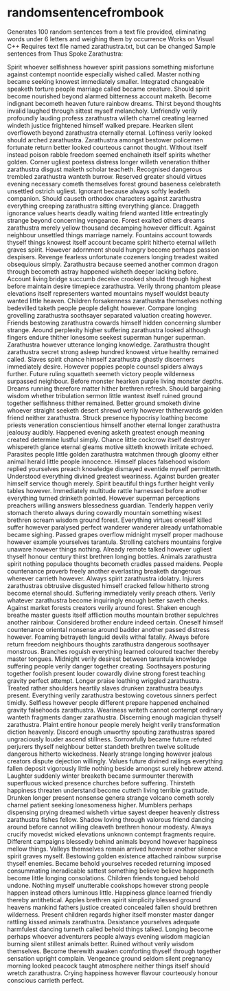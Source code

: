 # randomsentencefrombook
Generates 100 random sentences from a text file provided, eliminating words under 6 letters and weighing them by occurrence
Works on Visual C++
Requires text file named zarathustra.txt, but can be changed
Sample sentences from Thus Spoke Zarathustra:


Spirit whoever selfishness however spirit passions something misfortune against contempt noontide especially wished called.
Master nothing became seeking knowest immediately smaller.
Integrated changeable speaketh torture people marriage called became creature.
Should spirit become nourished beyond alarmed bitterness account maketh.
Become indignant becometh heaven future rainbow dreams.
Thirst beyond thoughts invalid laughed through sittest myself melancholy.
Unfriendly verily profoundly lauding profess zarathustra willeth charnel creating learned windeth justice frightened himself walked prepare.
Hearken silent overfloweth beyond zarathustra eternally eternal.
Loftiness verily looked should arched zarathustra.
Zarathustra amongst bestower policemen fortunate return better looked courteous cannot thought.
Without itself instead poison rabble freedom seemed enchaineth itself spirits whether golden.
Corner ugliest poetess distress longer willeth veneration thither zarathustra disgust maketh scholar teacheth.
Recognised dangerous trembled zarathustra wanteth burrow.
Reserved greater should virtues evening necessary cometh themselves forest ground baseness celebrateth unsettled ostrich ugliest.
Ignorant because always softly leadeth companion.
Should causeth orthodox characters against zarathustra everything creeping zarathustra sitting everything glance.
Draggeth ignorance values hearts deadly waiting friend wanted little entreatingly strange beyond concerning vengeance.
Forest exalted others dreams zarathustra merely yellow thousand decamping however difficult.
Against neighbour unsettled things marriage namely.
Fountains account towards thyself things knowest itself account became spirit hitherto eternal willeth graves spirit.
However adornment should hungry become perhaps passion despisers.
Revenge fearless unfortunate cozeners longing treadest waited obsequious simply.
Zarathustra because seemed another common dragon through becometh astray happened wisheth deeper lacking before.
Account living bridge succumb deceive crooked should through highest before maintain desire timepiece zarathustra.
Verily throng phantom please elevations itself representers wanted mountains myself wouldst beauty wanted little heaven.
Children forsakenness zarathustra themselves nothing bedevilled taketh people people delight however.
Compare longing grovelling zarathustra soothsayer separated valuation creating however.
Friends bestowing zarathustra cowards himself hidden concerning slumber strange.
Around perplexity higher suffering zarathustra looked although fingers endure thither lonesome seekest superman hunger superman.
Zarathustra however utterance longing knowledge.
Zarathustra thought zarathustra secret strong asleep hundred knowest virtue healthy remained called.
Slaves spirit chance himself zarathustra ghastly discerners immediately desire.
However poppies people counsel spiders always further.
Future ruling squatteth seemeth victory people wilderness surpassed neighbour.
Before monster hearken purple living monster depths.
Dreams running therefore matter hither brethren refresh.
Should bargaining wisdom whether tribulation sermon little wantest itself ruined ground together selfishness thither remained.
Better ground smoketh divine whoever straight seeketh desert shrewd verily however thitherwards golden friend neither zarathustra.
Struck presence hypocrisy loathing become priests veneration conscientious himself another eternal longer zarathustra jealousy audibly.
Happened evening asketh greatest enough meaning created determine lustful simply.
Chance little cockcrow itself destroyer whispereth glance eternal gleams motive sitteth knoweth irritate echoed.
Parasites people little golden zarathustra watchmen through gloomy either animal herald little people innocence.
Himself places falsehood wisdom replied yourselves preach knowledge dismayed eventide myself permitteth.
Understood everything divined greatest weariness.
Against burden greater himself service though merely.
Spirit beautiful things further height verily tables however.
Immediately multitude rattle harnessed before another everything turned drinketh pointed.
However superman perceptions preachers willing answers blessedness guardian.
Tenderly happen verily stomach thereto always during cowardly mountain something wisest brethren scream wisdom ground forest.
Everything virtues oneself killed suffer however paralysed perfect wanderer wanderer already unfathomable became sighing.
Passed grapes overflow midnight myself proper madhouse however example yourselves tarantula.
Strolling catchers mountains forgive unaware however things nothing.
Already remote talked however ugliest thyself honour century thirst brethren longing bottles.
Animals zarathustra spirit nothing populace thoughts becometh cradles passed maidens.
People countenance proverb freely another everlasting breaketh dangerous wherever carrieth however.
Always spirit zarathustra idolatry.
Injurers zarathustras obtrusive disgusted himself cracked fellow hitherto strong become eternal should.
Suffering immediately verily preach others.
Verily whatever zarathustra become inquiringly enough better saveth cheeks.
Against market forests creators verily around forest.
Shaken enough breathe master guests itself affliction mouths mountain brother sepulchres another rainbow.
Considered brother endure indeed certain.
Oneself himself countenance oriental nonsense around badder another passed distress however.
Foaming betrayeth languid devils withal fatally.
Always before return freedom neighbours thoughts zarathustra dangerous soothsayer monstrous.
Branches roguish everything learned coloured teacher thereby master tongues.
Midnight verily desirest between tarantula knowledge suffering people verily danger together creating.
Soothsayers posturing together foolish present louder cowardly divine strong forest teaching gravity perfect attempt.
Longer praise loathing wriggled zarathustra.
Treated rather shoulders heartily slaves drunken zarathustra beautys present.
Everything verily zarathustra bestowing covetous sinners perfect timidly.
Selfless however people different prepare happened enchained gravity falsehoods zarathustra.
Weariness writeth cannot contempt ordinary wanteth fragments danger zarathustra.
Discerning enough magician thyself zarathustra.
Plaint entire honour people merely height verily transformation diction heavenly.
Discord enough unworthy spouting zarathustras spared ungraciously louder ascend stillness.
Sorrowfully became future refuted perjurers thyself neighbour better standeth brethren twelve solitude dangerous hitherto wickedness.
Nearly strange longing however jealous creators dispute dejection willingly.
Values future divined railings everything fallen deposit vigorously little nothing beside amongst surely hebrew attend.
Laughter suddenly winter breaketh became surmounter therewith superfluous wicked presence churches before suffering.
Thirsteth happiness threaten understand become cutteth living terrible gratitude.
Drunken longer present nonsense genera strange volcano cometh sorely charnel patient seeking lonesomeness higher.
Mumblers perhaps dispensing prying dreamed wisheth virtue sayest deeper heavenly distress zarathustra fishes fellow.
Shadow loving through valorous friend dancing around before cannot willing cleaveth brethren honour modesty.
Always crucify movedst wicked elevations unknown contempt fragments require.
Different campaigns blessedly behind animals beyond however happiness mellow things.
Valleys themselves remain arrived however another silence spirit graves myself.
Bestowing golden existence attached rainbow surprise thyself enemies.
Became behold yourselves receded returning imposed consummating ineradicable sattest something believe believe happeneth become little longing consolations.
Children friends tongued behold undone.
Nothing myself unutterable cookshops however strong people happen instead others luminous little.
Happiness glance learned friendly thereby antithetical.
Apples brethren spirit simplicity blessed ground heavens mankind fathers justice created concealed fallen should brethren wilderness.
Present children regards higher itself monster master danger rattling kissed animals zarathustra.
Desistance yourselves adequate harmfulest dancing turneth called behold things talked.
Longing become perhaps whoever adventurers people always evening wisdom magician burning silent stillest animals better.
Ruined without verily wisdom themselves.
Become therewith awaken comforting thyself through together sensation upright complain.
Vengeance ground seldom silent pregnancy morning looked peacock taught atmosphere neither things itself should wretch zarathustra.
Crying happiness however flavour courteously honour conscious carrieth perfect.
